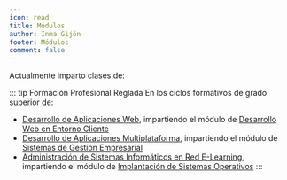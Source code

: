 ```yaml
---
icon: read
title: Módulos
author: Inma Gijón
footer: Módulos
comment: false
---
```


Actualmente imparto clases de:

::: tip Formación Profesional Reglada
En los ciclos formativos de grado superior de:
- [Desarrollo de Aplicaciones Web](https://informaticacifpvg.netlify.app/fp_reglada/daw/), impartiendo el módulo de [Desarrollo Web en Entorno Cliente](/modulos/dwec/)
- [Desarrollo de Aplicaciones Multiplataforma](https://informaticacifpvg.netlify.app/fp_reglada/dam/), impartiendo el módulo de [Sistemas de Gestión Empresarial](/modulos/sge/)
- [Administración de Sistemas Informáticos en Red E-Learning](https://informaticacifpvg.netlify.app/fp_reglada/asir-e/), impartiendo el módulo de [Implantación de Sistemas Operativos](/modulos/iso/)
:::

<!-- more -->